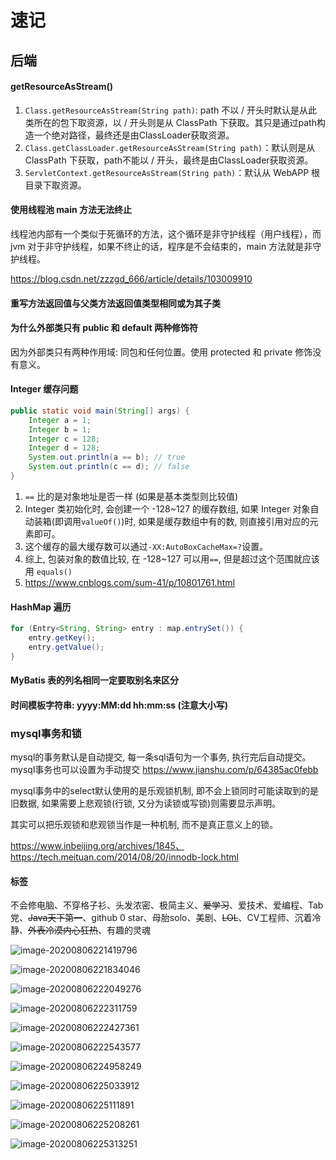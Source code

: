 # 速记

## 后端

#### getResourceAsStream()

1. `Class.getResourceAsStream(String path)`:  path 不以 / 开头时默认是从此类所在的包下取资源，以 / 开头则是从 ClassPath 下获取。其只是通过path构造一个绝对路径，最终还是由ClassLoader获取资源。
2. `Class.getClassLoader.getResourceAsStream(String path)`：默认则是从 ClassPath 下获取，path不能以 / 开头，最终是由ClassLoader获取资源。
3. `ServletContext.getResourceAsStream(String path)`：默认从 WebAPP 根目录下取资源。



#### 使用线程池 main 方法无法终止

线程池内部有一个类似于死循环的方法，这个循环是非守护线程（用户线程），而 jvm 对于非守护线程，如果不终止的话，程序是不会结束的，main 方法就是非守护线程。

https://blog.csdn.net/zzzgd_666/article/details/103009910



#### 重写方法返回值与父类方法返回值类型相同或为其子类



#### 为什么外部类只有 public 和 default 两种修饰符

因为外部类只有两种作用域: 同包和任何位置。使用 protected 和 private 修饰没有意义。



#### Integer 缓存问题

```java
public static void main(String[] args) {
    Integer a = 1;
    Integer b = 1;
    Integer c = 128;
    Integer d = 128;
    System.out.println(a == b); // true
    System.out.println(c == d); // false
}
```

1.  `==` 比的是对象地址是否一样 (如果是基本类型则比较值)
2. Integer 类初始化时, 会创建一个 -128~127 的缓存数组, 如果 Integer 对象自动装箱(即调用`valueOf()`)时,  如果是缓存数组中有的数, 则直接引用对应的元素即可。
3. 这个缓存的最大缓存数可以通过`-XX:AutoBoxCacheMax=?`设置。
4. 综上, 包装对象的数值比较, 在 -128~127 可以用`==`, 但是超过这个范围就应该用 `equals()`
5. https://www.cnblogs.com/sum-41/p/10801761.html



#### HashMap 遍历

```java
for (Entry<String, String> entry : map.entrySet()) {
	entry.getKey();
	entry.getValue();
}
```



#### MyBatis 表的列名相同一定要取别名来区分



#### 时间模板字符串: yyyy:MM:dd hh:mm:ss (注意大小写)



### mysql事务和锁

mysql的事务默认是自动提交, 每一条sql语句为一个事务, 执行完后自动提交。mysql事务也可以设置为手动提交 https://www.jianshu.com/p/64385ac0febb

mysql事务中的select默认使用的是乐观锁机制, 即不会上锁同时可能读取到的是旧数据, 如果需要上悲观锁(行锁, 又分为读锁或写锁)则需要显示声明。

其实可以把乐观锁和悲观锁当作是一种机制, 而不是真正意义上的锁。

https://www.inbeijing.org/archives/1845、https://tech.meituan.com/2014/08/20/innodb-lock.html





















#### 标签

不会修电脑、不穿格子衫、头发浓密、极简主义、~~爱学习~~、爱技术、爱编程、Tab党、~~Java天下第一~~、github 0 star、母胎solo、美剧、~~LOL~~、CV工程师、沉着冷静、~~外表冷漠内心狂热~~、有趣的灵魂

![image-20200806221419796](https://blog-1258617239.cos.ap-chengdu.myqcloud.com/blog_images/image-20200806221419796.png)

![image-20200806221834046](https://blog-1258617239.cos.ap-chengdu.myqcloud.com/blog_images/image-20200806221834046.png)

![image-20200806222049276](https://blog-1258617239.cos.ap-chengdu.myqcloud.com/blog_images/image-20200806222049276.png)

![image-20200806222311759](https://blog-1258617239.cos.ap-chengdu.myqcloud.com/blog_images/image-20200806222311759.png)

![image-20200806222427361](https://blog-1258617239.cos.ap-chengdu.myqcloud.com/blog_images/image-20200806222427361.png)

![image-20200806222543577](https://blog-1258617239.cos.ap-chengdu.myqcloud.com/blog_images/image-20200806222543577.png)

![image-20200806224958249](https://blog-1258617239.cos.ap-chengdu.myqcloud.com/blog_images/image-20200806224958249.png)

![image-20200806225033912](https://blog-1258617239.cos.ap-chengdu.myqcloud.com/blog_images/image-20200806225033912.png)

![image-20200806225111891](https://blog-1258617239.cos.ap-chengdu.myqcloud.com/blog_images/image-20200806225111891.png)

![image-20200806225208261](https://blog-1258617239.cos.ap-chengdu.myqcloud.com/blog_images/image-20200806225208261.png)

![image-20200806225313251](https://blog-1258617239.cos.ap-chengdu.myqcloud.com/blog_images/image-20200806225313251.png)